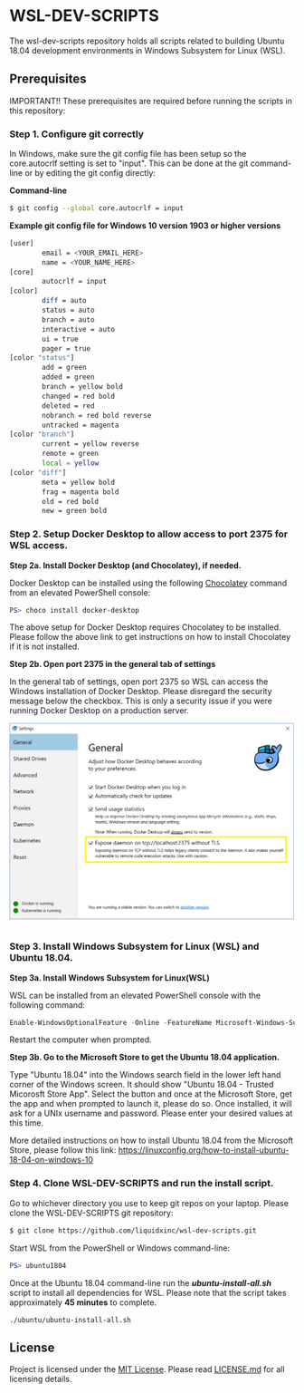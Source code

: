 # WSL-DEV-SCRIPTS

The wsl-dev-scripts repository holds all scripts related to building Ubuntu 18.04 development environments in Windows Subsystem for Linux (WSL).

## Prerequisites

IMPORTANT!!  These prerequisites are required before running the scripts in this repository:

### Step 1.  Configure git correctly
In Windows, make sure the git config file has been setup so the core.autocrlf setting is set to "input".  This can be done at the git command-line or by editing the git config directly:

**Command-line**

```bash
$ git config --global core.autocrlf = input
```

**Example git config file for Windows 10 version 1903 or higher versions**

```bash
[user]
        email = <YOUR_EMAIL_HERE>
        name = <YOUR_NAME_HERE>
[core]
        autocrlf = input
[color]
        diff = auto
        status = auto
        branch = auto
        interactive = auto
        ui = true
        pager = true
[color "status"]
        add = green
        added = green
        branch = yellow bold
        changed = red bold
        deleted = red
        nobranch = red bold reverse
        untracked = magenta
[color "branch"]
        current = yellow reverse
        remote = green
        local = yellow
[color "diff"]
        meta = yellow bold
        frag = magenta bold
        old = red bold
        new = green bold
```

### Step 2.  Setup Docker Desktop to allow access to port 2375 for WSL access.

**Step 2a.  Install Docker Desktop (and Chocolatey), if needed.**

Docker Desktop can be installed using the following [Chocolatey](https://chocolatey.org) command from an elevated PowerShell console:

```PowerShell
PS> choco install docker-desktop
```

The above setup for Docker Desktop requires Chocolatey to be installed.  Please follow the above link to get instructions on how to install Chocolatey if it is not installed.

**Step 2b.  Open port 2375 in the general tab of settings**

In the general tab of settings, open port 2375 so WSL can access the Windows installation of Docker Desktop.  Please disregard the security message below the checkbox.  This is only a security issue if you were running Docker Desktop on a production server.

![DockerPort2375](DockerPort2375.png)

### Step 3.  Install Windows Subsystem for Linux (WSL) and Ubuntu 18.04.

**Step 3a.  Install Windows Subsystem for Linux(WSL)**

WSL can be installed from an elevated PowerShell console with the following command:

```PowerShell
Enable-WindowsOptionalFeature -Online -FeatureName Microsoft-Windows-Subsystem-Linux
```

Restart the computer when prompted.

**Step 3b.  Go to the Microsoft Store to get the Ubuntu 18.04 application.**

Type "Ubuntu 18.04" into the Windows search field in the lower left hand corner of the Windows screen.  It should show "Ubuntu 18.04 - Trusted Micorosft Store App".  Select the button and once at the Microsoft Store, get the app and when prompted to launch it, please do so.  Once installed, it will ask for a UNIx username and password.  Please enter your desired values at this time.

More detailed instructions on how to install Ubuntu 18.04 from the Microsoft Store, please follow this link: https://linuxconfig.org/how-to-install-ubuntu-18-04-on-windows-10

### Step 4.  Clone WSL-DEV-SCRIPTS and run the install script. ###

Go to whichever directory you use to keep git repos on your laptop.  Please clone the WSL-DEV-SCRIPTS git repository:

```bash
$ git clone https://github.com/liquidxinc/wsl-dev-scripts.git
```

Start WSL from the PowerShell or Windows command-line:

```PowerShell
PS> ubuntu1804
```

Once at the Ubuntu 18.04 command-line run the ***ubuntu-install-all.sh*** script to install all dependencies for WSL.  Please note that the script takes approximately **45 minutes** to complete.
```
./ubuntu/ubuntu-install-all.sh
```

## License

Project is licensed under the [MIT License](LICENSE.md).  Please read [LICENSE.md](LICENSE.md) for all licensing details.
